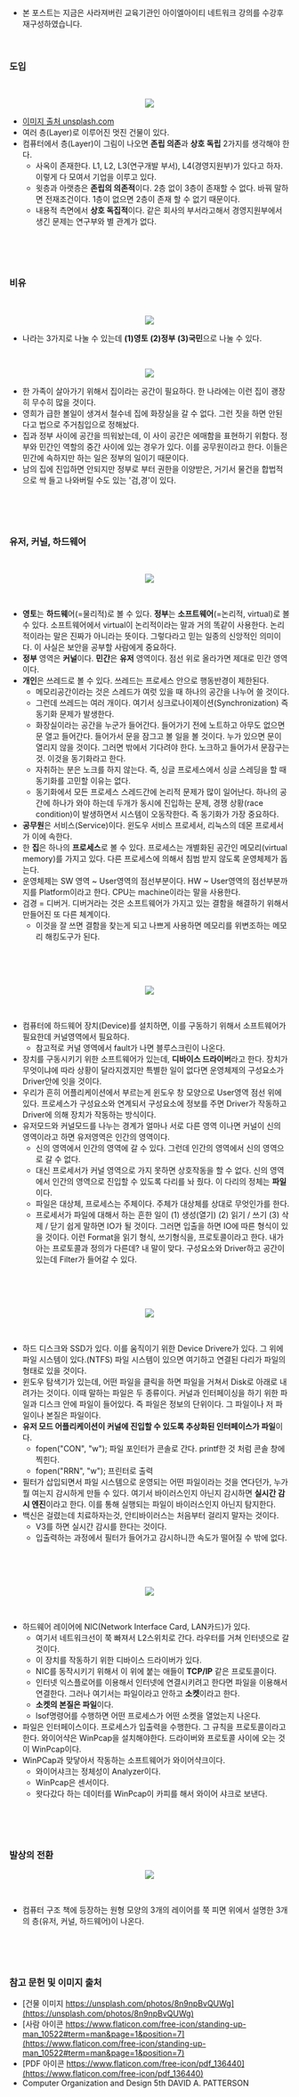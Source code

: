 <!-- 

# 👀 한 눈에 확인하는 컴퓨터 구조
-------
-->

<br />

* 본 포스트는 지금은 사라져버린 교육기관인 아이엘아이티 네트워크 강의를 수강후 재구성하였습니다.

<br/>


### 도입

<br/>

<p style="text-align: center;">
<img src="http://t1.daumcdn.net/thumb/R1024x0/?fname=https://github.com/KoEonYack/PracticeCoding/blob/master/Article/Network/Data/1.JPG?raw=true" align="center" >
</p>

* [이미지 출처 unsplash.com](https://unsplash.com/photos/8n9npBvQUWg)
* 여러 층(Layer)로 이루어진 멋진 건물이 있다.
* 컴퓨터에서 층(Layer)이 그림이 나오면 **존립 의존**과 **상호 독립** 2가지를 생각해야 한다.  
  * 사옥이 존재한다. L1, L2, L3(연구개발 부서), L4(경영지원부)가 있다고 하자. 이렇게 다 모여서 기업을 이루고 있다.
  * 윗층과 아랫층은 **존립의 의존적**이다.
    2층 없이 3층이 존재할 수 없다. 바꿔 말하면 전재조건이다. 1층이 없으면 2층이 존재 할 수 없기 때문이다.
  * 내용적 측면에서 **상호 독집적**이다.
    같은 회사의 부서라고해서 경영지원부에서 생긴 문제는 연구부와 별 관계가 없다.

<br/>
<br/>
<br/>


### 비유

<br/>

<p style="text-align: center;">
<img src="http://t1.daumcdn.net/thumb/R1024x0/?fname=https://github.com/KoEonYack/PracticeCoding/blob/master/Article/Network/Data/2.JPG?raw=true" align="center">
</p>

* 나라는 3가지로 나눌 수 있는데 **(1)영토**  **(2)정부** **(3)국민**으로 나눌 수 있다.

<br/>
<p style="text-align: center;">
<img src="http://t1.daumcdn.net/thumb/R1024x0/?fname=https://github.com/KoEonYack/PracticeCoding/blob/master/Article/Network/Data/3.JPG?raw=true" align="center"  >
</p>

* 한 가족이 살아가기 위해서 집이라는 공간이 필요하다. 한 나라에는 이런 집이 괭장히 무수히 많을 것이다.
* 영희가 급한 볼일이 생겨서 철수네 집에 화장실을 갈 수 없다. 그런 짓을 하면 안된다고 법으로 주거침입으로 정해놨다.
* 집과 정부 사이에 공간을 띄워놨는데, 이 사이 공간은 에매함을 표현하기 위함다. 정부와 민간인 역할의 중간 사이에 있는 경우가 있다. 이를 공무원이라고 한다. 이들은 민간에 속하지만 하는 일은 정부의 일이기 때문이다.
* 남의 집에 진입하면 안되지만 정부로 부터 권한을 이양받은, 거기서 물건을 합법적으로 싹 들고 나와버릴 수도 있는 '검,경'이 있다.


<br/>
<br/>
<br/>


### 유저, 커널, 하드웨어

<br/>
<p style="text-align: center;">
<img src="http://t1.daumcdn.net/thumb/R1024x0/?fname=https://github.com/KoEonYack/PracticeCoding/blob/master/Article/Network/Data/4.JPG?raw=true" align="center" >
</p>
<br/>

* **영토**는 **하드웨**어(=물리적)로 볼 수 있다. **정부**는 __소프트웨어__(=논리적, virtual)로 볼 수 있다. 소프트웨어에서 virtual이 논리적이라는 말과 거의 똑같이 사용한다. 논리적이라는 말은 진짜가 아니라는 뜻이다. 그렇다라고 믿는 일종의 신앙적인 의미이다. 이 사실은 보안을 공부할 사람에게 중요하다.
* **정부** 영역은 **커널**이다. **민간**은 **유저** 영역이다. 점선 위로 올라가면 제대로 민간 영역이다.
* **개인**은 쓰레드로 볼 수 있다. 쓰레드는 프로세스 안으로 행동반경이 제한된다.
  * 메모리공간이라는 것은 스레드가 여럿 있을 때 하나의 공간을 나누어 쓸 것이다.
  * 그런데 쓰레드는 여러 개이다. 여기서 싱크로나이제이션(Synchronization) 즉 동기화 문제가 발생한다.
  * 화장실이라는 공간을 누군가 들어간다. 들어가기 전에 노트하고 아무도 없으면 문 열고 들어간다. 들어가서 문을 잠그고 볼 일을 볼 것이다. 누가 있으면 문이 열리지 않을 것이다. 그러면 밖에서 기다려야 한다. 노크하고 들어가서 문잠구는 것. 이것을 동기화라고 한다.
  * 자취하는 분은 노크를 하지 않는다. 즉, 싱글 프로세스에서 싱글 스레딩을 할 때 동기화를 고민할 이유는 없다.
  * 동기화에서 모든 프로세스 스레드간에 논리적 문제가 많이 일어난다. 하나의 공간에 하나가 와야 하는데 두개가 동시에 진입하는 문제, 경쟁 상황(race condition)이 발생하면서 시스템이 오동작한다. 즉 동기화가 가장 중요하다.
* **공무원**은 서비스(Service)이다. 윈도우 서비스 프로세서, 리눅스의 데몬 프로세서가 이에 속한다.
* 한 **집**은 하나의 **프로세스**로 볼 수 있다. 프로세스는 개별화된 공간인 메모리(virtual memory)를 가지고 있다. 다른 프로세스에 의해서 침범 받지 않도록 운영체제가 돕는다.
* 운영체제는 SW 영역 ~ User영역의 점선부분이다. HW ~ User영역의 점선부분까지를 Platform이라고 한다. CPU는 machine이라는 말을 사용한다.
* 검경 = 디버거. 디버거라는 것은 소프트웨어가 가지고 있는 결함을 해결하기 위해서 만들어진 또 다른 체계이다.
  * 이것을 잘 쓰면 결함을 찾는게 되고 나쁘게 사용하면 메모리를 위변조하는 메모리 해킹도구가 된다.


<br/>
<br/>
<br/>

<p style="text-align: center;">
<img src="http://t1.daumcdn.net/thumb/R1024x0/?fname=https://github.com/KoEonYack/PracticeCoding/blob/master/Article/Network/Data/5.JPG?raw=true" align="center"  >
</p>
<br/>

* 컴퓨터에 하드웨어 장치(Device)를 설치하면, 이를 구동하기 위해서 소프트웨어가 필요한데 커널영역에서 필요하다.
  * 참고적로 커널 영역에서 fault가 나면 블루스크린이 나온다.
* 장치를 구동시키기 위한 소프트웨어가 있는데, **디바이스 드라이버**라고 한다. 장치가 무엇이냐에 따라 상황이 달라지겠지만 특별한 일이 없다면 운영체제의 구성요소가 Driver안에 잇을 것이다.
* 우리가 흔히 어플리케이션에서 부르는게 윈도우 창 모양으로 User영역 점선 위에 있다. 프로세스가 구성요소와 연계되서 구성요소에 정보를 주면 Driver가 작동하고 Driver에 의해 장치가 작동하는 방식이다.
* 유저모드와 커널모드를 나누는 경계가 얼마나 서로 다른 영역 이나면 커널이 신의 영역이라고 하면 유저영역은 인간의 영역이다.
  * 신의 영역에서 인간의 영역에 갈 수 있다. 그런데 인간의 영역에서 신의 영역으로 갈 수 없다.
  * 대신 프로세서가 커널 영역으로 가지 못하면 상호작동을 할 수 없다. 신의 영역에서 인간의 영역으로 진입할 수 있도록 다리를 놔 줬다. 이 다리의 정체는 **파일**이다.
  * 파일은 대상체, 프로세스는 주체이다. 주체가 대상체를 상대로 무엇인가를 한다.
  * 프로세서가 파일에 대해서 하는 흔한 일이 (1) 생성(열기) (2) 읽기 / 쓰기 (3) 삭제 / 닫기 쉽게 말하면 IO가 될 것이다. 그러면 입출을 하면 IO에 따른 형식이 있을 것이다. 이런 Format을 읽기 형식, 쓰기형식을, 프로토콜이라고 한다. 내가 아는 프로토콜과 정의가 다른데? 내 말이 맞다. 구성요소와 Driver하고 공간이 있는데 Filter가 들어갈 수 있다.

<br/>
<br/>
<br/>
<p style="text-align: center;">
<img src="http://t1.daumcdn.net/thumb/R1024x0/?fname=https://github.com/KoEonYack/PracticeCoding/blob/master/Article/Network/Data/6.JPG?raw=true" align="center"  >
</p>
<br/>

* 하드 디스크와 SSD가 있다. 이를 움직이기 위한 Device Drivere가 있다. 그 위에 파일 시스템이 있다.(NTFS) 파일 시스템이 있으면 여기하고 연결된 다리가 파일의 형태로 있을 것이다.
* 윈도우 탐색기가 있는데, 어떤 파일을 클릭을 하면 파일을 거쳐서 Disk로 아래로 내려가는 것이다. 이때 말하는 파일은 두 종류이다. 커널과 인터페이싱을 하기 위한 파일과 디스크 안에 파일이 들어있다.
즉 파일은 정보의 단위이다. 그 파일이나 저 파일이나 본질은 파일이다.
* **유저 모드 어플리케이션이 커널에 진입할 수 있도록 추상화된 인터페이스가 파일**이다.
  * fopen("CON", "w"); 파일 포인터가 콘솔로 간다. printf한 것 처럼 콘솔 창에 찍힌다.
  * fopen("RRN", "w"); 프린터로 출력
* 필터가 삽입되면서 파일 시스템으로 운영되는 어떤 파일이라는 것을 연다던가, 누가 뭘 여는지 감시하게 만들 수 있다. 여기서 바이러스인지 아닌지 감시하면 **실시간 감시 엔진**이라고 한다. 이를 통해 실행되는 파일이 바이러스인지 아닌지 탐지한다.
* 백신은 걸렸는데 치료하자는것, 안티바이러스는 처음부터 걸리지 말자는 것이다.
  * V3를 하면 실시간 감시를 한다는 것이다.
  * 입출력하는 과정에서 필터가 들어가고 감시하니깐 속도가 떨어질 수 밖에 없다.


<br/>
<br/>
<br/>
<p style="text-align: center;">
<img src="http://t1.daumcdn.net/thumb/R1024x0/?fname=https://github.com/KoEonYack/PracticeCoding/blob/master/Article/Network/Data/7.JPG?raw=true" align="center"  >
</p>
<br/>


* 하드웨어 레이어에 NIC(Network Interface Card, LAN카드)가 있다.
  * 여기서 네트워크선이 쭉 빠져서 L2스위치로 간다. 라우터를 거쳐 인터넷으로 갈 것이다.
  * 이 장치를 작동하기 위한 디바이스 드라이버가 있다.
  * NIC를 동작시키기 위해서 이 위에 붙는 애들이 **TCP/IP** 같은 프로토콜이다.
  * 인터넷 익스플로어를 이용해서 인터넷에 연결시키려고 한다면 파일을 이용해서 연결한다. 그러나 여기서는 파일이라고 안하고 **소켓**이라고 한다.
  * **소켓의 본질은 파일**이다.
  * lsof명령어를 수행하면 어떤 프로세스가 어떤 소켓을 열었는지 나온다.
* 파일은 인터페이스이다. 프로세스가 입출력을 수행한다. 그 규칙을 프로토콜이라고 한다. 와이어샥은 WinPcap을 설치해야한다. 드라이버와 프로토콜 사이에 오는 것이 WinPcap이다.
* WinPCap과 맞닿아서 작동하는 소프트웨어가 와이어샥크이다.
  * 와이어샤크는 정체성이 Analyzer이다.
  * WinPcap은 센서이다.
  * 왓다갔다 하는 데이터를 WinPcap이 카피를 해서 와이어 샤크로 보낸다.


<br/>
<br/>
<br/>


### 발상의 전환

<p style="text-align: center;">
<img src="http://t1.daumcdn.net/thumb/R1024x0/?fname=https://github.com/KoEonYack/PracticeCoding/blob/master/Article/Network/Data/8.JPG?raw=true" align="center" >
</p>

<br/>

* 컴퓨터 구조 책에 등장하는 원형 모양의 3개의 레이어를 쭉 피면 위에서 설명한 3개의 층(유저, 커널, 하드웨어)이 나온다.

<br/>
<br/>
<br/>

### 참고 문헌 및 이미지 출처
- [건물 이미지 https://unsplash.com/photos/8n9npBvQUWg](https://unsplash.com/photos/8n9npBvQUWg)
- [사람 아이콘 https://www.flaticon.com/free-icon/standing-up-man_10522#term=man&page=1&position=7](https://www.flaticon.com/free-icon/standing-up-man_10522#term=man&page=1&position=7)
- [PDF 아이콘 https://www.flaticon.com/free-icon/pdf_136440](https://www.flaticon.com/free-icon/pdf_136440)
- Computer Organization and Design 5th DAVID A. PATTERSON

<br/>
<br/>
<br/>
